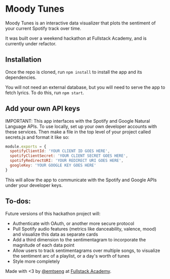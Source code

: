 # Moody Tunes

Moody Tunes is an interactive data visualizer that plots the sentiment of your current Spotify track over time.

It was built over a weekend hackathon at Fullstack Academy, and is currently under refactor.

## Installation

Once the repo is cloned, run `npm install` to install the app and its dependencies.

You will not need an external database, but you will need to serve the app to fetch lyrics. To do this, run `npm start`.

## Add your own API keys

IMPORTANT: This app interfaces with the Spotify and Google Natural Language APIs. To use locally, set up your own developer accounts with these services. Then make a file in the top level of your project called secrets.js and format it like so:

```js
module.exports = {
  spotifyClientId: 'YOUR CLIENT ID GOES HERE',
  spotifyClientSecret: 'YOUR CLIENT SECRET GOES HERE',
  spotifyRedirectURI: 'YOUR REDIRECT URI GOES HERE',
  googleKey: 'YOUR GOOGLE KEY GOES HERE'
}
```

This will allow the app to communicate with the Spotify and Google APIs under your developer keys.

## To-dos:

Future versions of this hackathon project will:

- Authenticate with OAuth, or another more secure protocol
- Pull Spotify audio features (metrics like danceability, valence, mood) and visualize this data as separate cards
- Add a third dimension to the sentimentagram to incorporate the magnitude of each data point
- Allow users to track sentimentagrams over multiple songs, to visualize the sentiment arc of a playlist, or a day's worth of tunes
- Style more completely


Made with <3 by [@emtseng](https://www.twitter.com/emtseng) at [Fullstack Academy](https://www.fullstackacademy.com).
